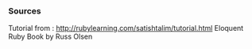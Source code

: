 ### Sources
Tutorial from : http://rubylearning.com/satishtalim/tutorial.html
Eloquent Ruby Book by Russ Olsen
